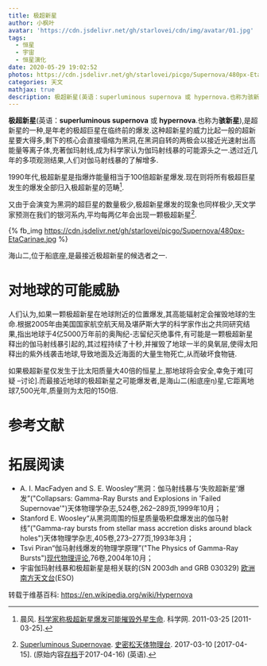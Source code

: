 ```yaml
---
title: 极超新星
author: 小枫叶
avatar: 'https://cdn.jsdelivr.net/gh/starlovei/cdn/img/avatar/01.jpg'
tags:
  - 恒星
  - 宇宙
  - 恒星演化
date: 2020-05-29 19:02:52
photos: https://cdn.jsdelivr.net/gh/starlovei/picgo/Supernova/480px-EtaCarinae.jpg
categories: 天文
mathjax: true
description: 极超新星(英语：superluminous supernova 或 hypernova.也称为骇新星),是超新星的一种,是年老的极超巨星在临终前的爆发.
---
```

**极超新星**(英语：**superluminous supernova** 或 **hypernova**.也称为**骇新星**),是超新星的一种,是年老的极超巨星在临终前的爆发.这种超新星的威力比起一般的超新星要大得多,剩下的核心会直接塌缩为黑洞,在黑洞自转的两极会以接近光速射出高能量等离子体,充著伽玛射线,成为科学家认为伽玛射线暴的可能源头之一.透过近几年的多项观测结果,人们对伽马射线暴的了解增多.

1990年代,极超新星是指爆炸能量相当于100倍超新星爆发.现在则将所有极超巨星发生的爆发全部归入极超新星的范畴[^1].

又由于会演变为黑洞的超巨星的数量极少,极超新星爆发的现象也同样极少,天文学家预测在我们的银河系内,平均每两亿年会出现一颗极超新星[^2].

{% fb_img https://cdn.jsdelivr.net/gh/starlovei/picgo/Supernova/480px-EtaCarinae.jpg %}

海山二,位于船底座,是最接近极超新星的候选者之一.

# 对地球的可能威胁

人们认为,如果一颗极超新星在地球附近的位置爆发,其高能辐射定会摧毁地球的生命.根据2005年由美国国家航空航天局及堪萨斯大学的科学家作出之共同研究结果,指出地球于4亿5000万年前的奥陶纪-志留纪灭绝事件,有可能是一颗极超新星释出的伽马射线暴引起的,其过程持续了十秒,并摧毁了地球一半的臭氧层,使得太阳释出的紫外线袭击地球,导致地面及近海面的大量生物死亡,从而破坏食物链.

如果极超新星仅发生于比太阳质量大40倍的恒星上,那地球将会安全,幸免于难[可疑 –讨论].而最接近地球的极超新星之可能爆发者,是海山二(船底座η)星,它距离地球7,500光年,质量则为太阳的150倍.

# 参考文献

[^1]: 晨风. [科学家称极超新星爆发可能摧毁外星生命](http://news.sciencenet.cn/htmlnews/2011/3/245436.shtm). 科学网. 2011-03-25 [2011-03-25].
[^2]: [Superluminous Supernovae](https://www.cfa.harvard.edu/news/su201710). [史密松天体物理台](https://zh.wikipedia.org/wiki/%E5%8F%B2%E5%AF%86%E6%9D%BE%E5%A4%A9%E4%BD%93%E7%89%A9%E7%90%86%E5%8F%B0). 2017-03-10 [2017-04-15]. (原始内容[存档](https://web.archive.org/web/20170416045246/https://www.cfa.harvard.edu/news/su201710)于2017-04-16) (英语).

# 拓展阅读

+ A. I. MacFadyen and S. E. Woosley“黑洞：伽马射线暴与‘失败超新星’爆发”("Collapsars: Gamma-Ray Bursts and Explosions in 'Failed Supernovae'")天体物理学杂志,524卷,262–289页,1999年10月；
+ Stanford E. Woosley“从黑洞周围的恒星质量吸积盘爆发出的伽马射线”("Gamma-ray bursts from stellar mass accretion disks around black holes")天体物理学杂志,405卷,273–277页,1993年3月；
+ Tsvi Piran“伽马射线爆发的物理学原理”("The Physics of Gamma-Ray Bursts")[现代物理评论](https://zh.wikipedia.org/wiki/%E7%8E%B0%E4%BB%A3%E7%89%A9%E7%90%86%E8%AF%84%E8%AE%BA),76卷,2004年10月；
+ 宇宙伽玛射线暴和极超新星是相关联的(SN 2003dh and GRB 030329) [欧洲南方天文台](https://zh.wikipedia.org/wiki/%E6%AC%A7%E6%B4%B2%E5%8D%97%E6%96%B9%E5%A4%A9%E6%96%87%E5%8F%B0)(ESO)

转载于维基百科: https://en.wikipedia.org/wiki/Hypernova